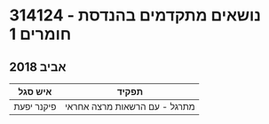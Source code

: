 # 314124 - נושאים מתקדמים בהנדסת חומרים 1

## אביב 2018

| איש סגל | תפקיד |
| ---- | ---- |
| פיקנר יפעת | מתרגל - עם הרשאות מרצה אחראי |

